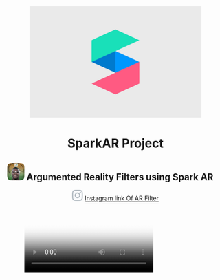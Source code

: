 <p align="center">
<img src="./assets/spark.jpg" width=400>
<center>

# SparkAR Project
</center>
</p>

## <img src="./assets/img.png" width=40> Argumented Reality Filters using Spark AR
<center>

<img src="./assets/ico.jpg" width=25>   [Instagram link Of AR Filter](https://www.instagram.com/ar/753107118838853/)
</center>

<figure class="video_container">
  <video controls="true" allowfullscreen="true" poster="./assets/FinalCut.jpg">
    <source src="./assets/video.mp4" type="video/mp4">
  </video>
</figure>
